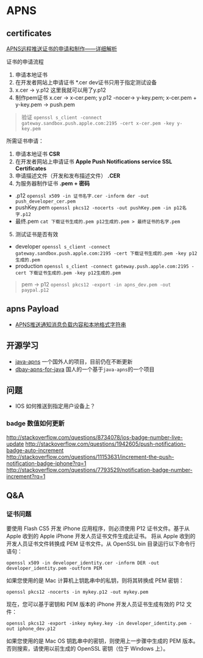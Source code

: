 # APNS

## certificates

[APNS远程推送证书的申请和制作——详细解析](http://my.oschina.net/u/1245365/blog/297913#OSC_h1_7)

证书的申请流程  
1. 申请本地证书
2. 在开发者网站上申请证书 \*.cer dev证书只用于指定测试设备
3. x.cer -> y.p12 这里我就可以用了y.p12
4. 制作pem证书 x.cer -> x-cer.pem; y.p12 -nocer-> y-key.pem; x-cer.pem + y-key.pem -> push.pem

> 验证 `openssl s_client -connect gateway.sandbox.push.apple.com:2195 -cert x-cer.pem -key y-key.pem`

所需证书申请：
1. 申请本地证书  **CSR**
2. 在开发者网站上申请证书 **Apple Push Notifications service SSL Certificates**
3. 申请描述文件（开发和发布描述文件） **.CER**
4. 为服务器制作证书 **.pem + 密码**
  * .p12  `openssl x509 -in 证书名字.cer -inform der -out push_developer_cer.pem`
  * pushKey.pem `openssl pkcs12 -nocerts -out pushKey.pem -in p12名字.p12`
  * 最终.pem `cat 下载证书生成的.pem p12生成的.pem > 最终证书的名字.pem`
5. 测试证书是否有效
  * developer `openssl s_client -connect gateway.sandbox.push.apple.com:2195 -cert 下载证书生成的.pem -key p12生成的.pem`
  * production `openssl s_client -connect gateway.push.apple.com:2195 -cert 下载证书生成的.pem -key p12生成的.pem`

> pem -> p12
> `openssl pkcs12 -export -in apns_dev.pem -out paypal.p12`

## apns Payload

- [APNS推送通知消息负载内容和本地格式字符串](http://www.cnblogs.com/taintain1984/p/3727440.html)

## 开源学习

- [java-apns](https://github.com/notnoop/java-apns) 一个国外人的项目，目前仍在不断更新
- [dbay-apns-for-java](https://github.com/RamosLi/dbay-apns-for-java) 国人的一个基于`java-apns`的一个项目

## 问题

* IOS 如何推送到指定用户设备上？

### badge 数值如何更新

http://stackoverflow.com/questions/8734078/ios-badge-number-live-update
http://stackoverflow.com/questions/1942605/push-notification-badge-auto-increment
http://stackoverflow.com/questions/11153631/increment-the-push-notification-badge-iphone?rq=1
http://stackoverflow.com/questions/7793529/notification-badge-number-increment?rq=1

## Q&A

### 证书问题

要使用 Flash CS5 开发 iPhone 应用程序，则必须使用 P12 证书文件。基于从 Apple 收到的 Apple iPhone 开发人员证书文件生成此证书。
将从 Apple 收到的开发人员证书文件转换成 PEM 证书文件。从 OpenSSL bin 目录运行以下命令行语句：

`openssl x509 -in developer_identity.cer -inform DER -out developer_identity.pem -outform PEM`

如果您使用的是 Mac 计算机上钥匙串中的私钥，则将其转换成 PEM 密钥：

`openssl pkcs12 -nocerts -in mykey.p12 -out mykey.pem`

现在，您可以基于密钥和 PEM 版本的 iPhone 开发人员证书生成有效的 P12 文件：

`openssl pkcs12 -export -inkey mykey.key -in developer_identity.pem -out iphone_dev.p12`

如果您使用的是 Mac OS 钥匙串中的密钥，则使用上一步骤中生成的 PEM 版本。否则搜索，请使用以前生成的 OpenSSL 密钥（位于 Windows 上）。
